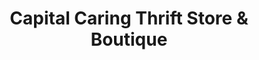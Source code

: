 ---
title: "Capital Caring Thrift Store & Boutique"
url: /falls-church/capital-caring-thrift-store-and-boutique/
shop: charity
---